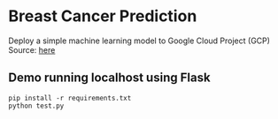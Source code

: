 # Breast Cancer Prediction

Deploy a simple machine learning model to Google Cloud Project (GCP)
Source: [here](https://github.com/pik1989/BreastCancerPrediction_Heroku/)

## Demo running localhost using Flask
```
pip install -r requirements.txt
python test.py
```